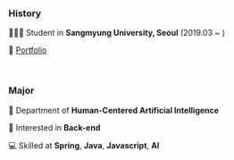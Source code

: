 ### History

🧑🏻‍💻 Student in **Sangmyung University, Seoul** (2019.03 ~ )

👻 [Portfolio](https://jaeyoungstudio.notion.site/I-m-Jaeyoung-b552c2783fa14aae931fe1ef01975a0f)

<br>

### Major

🦾 Department of **Human-Centered Artificial Intelligence**

📝 Interested in **Back-end**

💻 Skilled at **Spring**, **Java**, **Javascript**, **AI**

